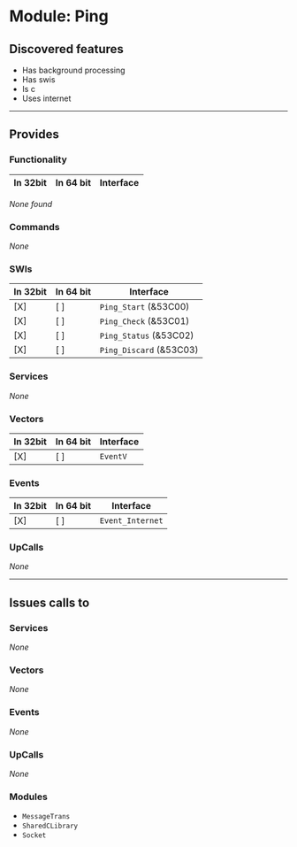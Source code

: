 # Module: Ping

## Discovered features


* Has background processing
* Has swis
* Is c
* Uses internet

---

## Provides

### Functionality

| In 32bit | In 64 bit | Interface |
|----------|-----------|-----------|

*None found*

### Commands


*None*


### SWIs


| In 32bit | In 64 bit | Interface |
|----------|-----------|-----------|
| [X]      | [ ]       | `Ping_Start` (&53C00) |
| [X]      | [ ]       | `Ping_Check` (&53C01) |
| [X]      | [ ]       | `Ping_Status` (&53C02) |
| [X]      | [ ]       | `Ping_Discard` (&53C03) |


### Services


*None*


### Vectors


| In 32bit | In 64 bit | Interface |
|----------|-----------|-----------|
| [X]      | [ ]       | `EventV` |


### Events


| In 32bit | In 64 bit | Interface |
|----------|-----------|-----------|
| [X]      | [ ]       | `Event_Internet` |


### UpCalls


*None*


---

## Issues calls to

### Services


*None*


### Vectors


*None*


### Events


*None*


### UpCalls


*None*


### Modules


* `MessageTrans`
* `SharedCLibrary`
* `Socket`


